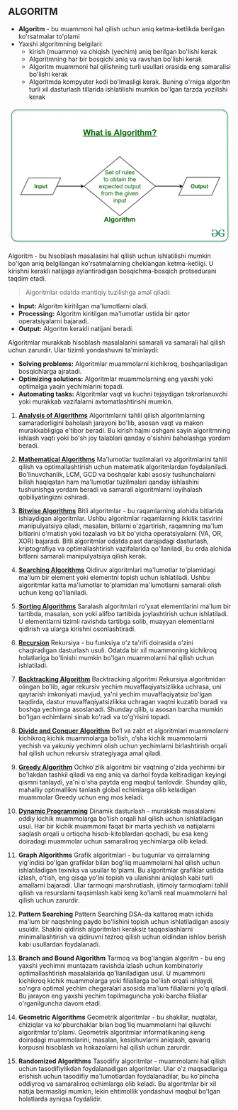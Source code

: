 ## ALGORITM

- **Algoritm** - bu muammoni hal qilish uchun aniq ketma-ketlikda berilgan ko'rsatmalar to'plami
- Yaxshi algoritmning belgilari:
  - kirish (muammo) va chiqish (yechim) aniq berilgan bo'lishi kerak
  - Algoritmning har bir bosqichi aniq va ravshan bo'lishi kerak
  - Algoritm muammoni hal qilishning turli usullari orasida eng samaralisi bo'lishi kerak
  - Algoritmda kompyuter kodi bo'lmasligi kerak. Buning o'rniga algoritm turli xil dasturlash tillarida ishlatilishi mumkin bo'lgan tarzda yozilishi kerak

<p align="center">
<img src="../images/algorithms.jpg">
</p>

Algoritm - bu hisoblash masalasini hal qilish uchun ishlatilishi mumkin bo'lgan aniq belgilangan ko'rsatmalarning cheklangan ketma-ketligi. U kirishni kerakli natijaga aylantiradigan bosqichma-bosqich protsedurani taqdim etadi.

> Algoritmlar odatda mantiqiy tuzilishga amal qiladi:

- **Input:** Algoritm kiritilgan ma'lumotlarni oladi.
- **Processing:** Algoritm kiritilgan ma'lumotlar ustida bir qator operatsiyalarni bajaradi.
- **Output:** Algoritm kerakli natijani beradi.

Algoritmlar murakkab hisoblash masalalarini samarali va samarali hal qilish uchun zarurdir. Ular tizimli yondashuvni ta'minlaydi:

- **Solving problems:** Algoritmlar muammolarni kichikroq, boshqariladigan bosqichlarga ajratadi.
- **Optimizing solutions:** Algoritmlar muammolarning eng yaxshi yoki optimalga yaqin yechimlarini topadi.
- **Automating tasks:** Algoritmlar vaqt va kuchni tejaydigan takrorlanuvchi yoki murakkab vazifalarni avtomatlashtirishi mumkin.

1. [**Analysis of Algorithms**](./analysis.md)
   Algoritmlarni tahlil qilish algoritmlarning samaradorligini baholash jarayoni bo'lib, asosan vaqt va makon murakkabligiga e'tibor beradi. Bu kirish hajmi oshgani sayin algoritmning ishlash vaqti yoki bo'sh joy talablari qanday o'sishini baholashga yordam beradi.

2. [**Mathematical Algorithms**](./mathematical.md)
   Ma'lumotlar tuzilmalari va algoritmlarini tahlil qilish va optimallashtirish uchun matematik algoritmlardan foydalaniladi. Bo'linuvchanlik, LCM, GCD va boshqalar kabi asosiy tushunchalarni bilish haqiqatan ham ma'lumotlar tuzilmalari qanday ishlashini tushunishga yordam beradi va samarali algoritmlarni loyihalash qobiliyatingizni oshiradi.

3. [**Bitwise Algorithms**](./bitwise.md)
   Bitli algoritmlar - bu raqamlarning alohida bitlarida ishlaydigan algoritmlar. Ushbu algoritmlar raqamlarning ikkilik tasvirini manipulyatsiya qiladi, masalan, bitlarni o'zgartirish, raqamning ma'lum bitlarini o'rnatish yoki tozalash va bit bo'yicha operatsiyalarni (VA, OR, XOR) bajaradi. Bitli algoritmlar odatda past darajadagi dasturlash, kriptografiya va optimallashtirish vazifalarida qo'llaniladi, bu erda alohida bitlarni samarali manipulyatsiya qilish kerak.

4. [**Searching Algorithms**](./searching.md)
   Qidiruv algoritmlari ma'lumotlar to'plamidagi ma'lum bir element yoki elementni topish uchun ishlatiladi. Ushbu algoritmlar katta ma'lumotlar to'plamidan ma'lumotlarni samarali olish uchun keng qo'llaniladi.

5. [**Sorting Algorithms**](./sorting.md)
   Saralash algoritmlari ro'yxat elementlarini ma'lum bir tartibda, masalan, son yoki alifbo tartibida joylashtirish uchun ishlatiladi. U elementlarni tizimli ravishda tartibga solib, muayyan elementlarni qidirish va ularga kirishni osonlashtiradi.

6. [**Recursion**](./recursion.md)
   Rekursiya - bu funksiya o'z ta'rifi doirasida o'zini chaqiradigan dasturlash usuli. Odatda bir xil muammoning kichikroq holatlariga bo'linishi mumkin bo'lgan muammolarni hal qilish uchun ishlatiladi.

7. [**Backtracking Algorithm**](./backtracking.md)
   Backtracking algoritmi Rekursiya algoritmidan olingan bo'lib, agar rekursiv yechim muvaffaqiyatsizlikka uchrasa, uni qaytarish imkoniyati mavjud, ya'ni yechim muvaffaqiyatsiz bo'lgan taqdirda, dastur muvaffaqiyatsizlikka uchragan vaqtni kuzatib boradi va boshqa yechimga asoslanadi. Shunday qilib, u asosan barcha mumkin bo'lgan echimlarni sinab ko'radi va to'g'risini topadi.

8. [**Divide and Conquer Algorithm**](./divide-conquer.md)
   Bo‘l va zabt et algoritmlari muammolarni kichikroq kichik muammolarga bo‘lish, o‘sha kichik muammolarni yechish va yakuniy yechimni olish uchun yechimlarni birlashtirish orqali hal qilish uchun rekursiv strategiyaga amal qiladi.

9. [**Greedy Algorithm**](./greedy.md)
   Ochko'zlik algoritmi bir vaqtning o'zida yechimni bir bo'lakdan tashkil qiladi va eng aniq va darhol foyda keltiradigan keyingi qismni tanlaydi, ya'ni o'sha paytda eng maqbul tanlovdir. Shunday qilib, mahalliy optimallikni tanlash global echimlarga olib keladigan muammolar Greedy uchun eng mos keladi.

10. [**Dynamic Programming**](./dynamic.md)
    Dinamik dasturlash - murakkab masalalarni oddiy kichik muammolarga bo'lish orqali hal qilish uchun ishlatiladigan usul. Har bir kichik muammoni faqat bir marta yechish va natijalarni saqlash orqali u ortiqcha hisob-kitoblardan qochadi, bu esa keng doiradagi muammolar uchun samaraliroq yechimlarga olib keladi.

11. **Graph Algorithms**
    Grafik algoritmlari - bu tugunlar va qirralarning yig'indisi bo'lgan grafiklar bilan bog'liq muammolarni hal qilish uchun ishlatiladigan texnika va usullar to'plami. Bu algoritmlar grafiklar ustida izlash, oʻtish, eng qisqa yoʻlni topish va ulanishni aniqlash kabi turli amallarni bajaradi. Ular tarmoqni marshrutlash, ijtimoiy tarmoqlarni tahlil qilish va resurslarni taqsimlash kabi keng ko'lamli real muammolarni hal qilish uchun zarurdir.

12. **Pattern Searching**
    Pattern Searching DSA-da kattaroq matn ichida ma'lum bir naqshning paydo bo'lishini topish uchun ishlatiladigan asosiy usuldir. Shaklni qidirish algoritmlari keraksiz taqqoslashlarni minimallashtirish va qidiruvni tezroq qilish uchun oldindan ishlov berish kabi usullardan foydalanadi.

13. **Branch and Bound Algorithm**
    Tarmoq va bog'langan algoritm - bu eng yaxshi yechimni muntazam ravishda izlash uchun kombinatoriy optimallashtirish masalalarida qo'llaniladigan usul. U muammoni kichikroq kichik muammolarga yoki filiallarga bo'lish orqali ishlaydi, so'ngra optimal yechim chegaralari asosida ma'lum filiallarni yo'q qiladi. Bu jarayon eng yaxshi yechim topilmaguncha yoki barcha filiallar o'rganilguncha davom etadi.

14. **Geometric Algorithms**
    Geometrik algoritmlar - bu shakllar, nuqtalar, chiziqlar va ko'pburchaklar bilan bog'liq muammolarni hal qiluvchi algoritmlar to'plami. Geometrik algoritmlar informatikaning keng doiradagi muammolarini, masalan, kesishuvlarni aniqlash, qavariq korpusni hisoblash va hokazolarni hal qilish uchun zarurdir.

15. **Randomized Algorithms**
    Tasodifiy algoritmlar - muammolarni hal qilish uchun tasodifiylikdan foydalanadigan algoritmlar. Ular o'z maqsadlariga erishish uchun tasodifiy ma'lumotlardan foydalanadilar, bu ko'pincha oddiyroq va samaraliroq echimlarga olib keladi. Bu algoritmlar bir xil natija bermasligi mumkin, lekin ehtimollik yondashuvi maqbul bo'lgan holatlarda ayniqsa foydalidir.
